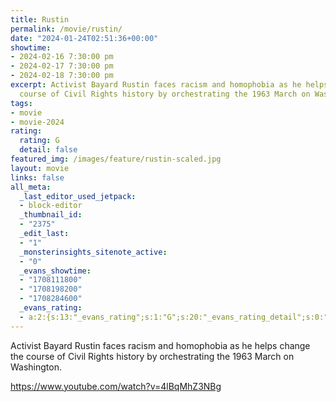 ```yaml
---
title: Rustin
permalink: /movie/rustin/
date: "2024-01-24T02:51:36+00:00"
showtime:
- 2024-02-16 7:30:00 pm
- 2024-02-17 7:30:00 pm
- 2024-02-18 7:30:00 pm
excerpt: Activist Bayard Rustin faces racism and homophobia as he helps change the
  course of Civil Rights history by orchestrating the 1963 March on Washington.
tags:
- movie
- movie-2024
rating:
  rating: G
  detail: false
featured_img: /images/feature/rustin-scaled.jpg
layout: movie
links: false
all_meta:
  _last_editor_used_jetpack:
  - block-editor
  _thumbnail_id:
  - "2375"
  _edit_last:
  - "1"
  _monsterinsights_sitenote_active:
  - "0"
  _evans_showtime:
  - "1708111800"
  - "1708198200"
  - "1708284600"
  _evans_rating:
  - a:2:{s:13:"_evans_rating";s:1:"G";s:20:"_evans_rating_detail";s:0:"";}
---
```


Activist Bayard Rustin faces racism and homophobia as he helps change the course of Civil Rights history by orchestrating the 1963 March on Washington.

https://www.youtube.com/watch?v=4lBqMhZ3NBg 